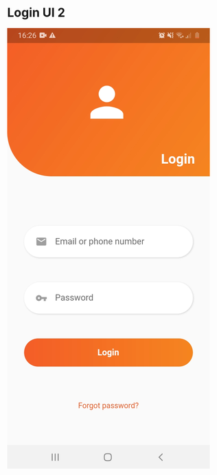 # Login UI 2

![Login UI 2](https://github.com/gomideDev/projects_media/blob/master/WhatsApp%20Image%202021-01-27%20at%2016.39.10%20(1).jpeg)

